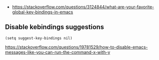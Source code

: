 - https://stackoverflow.com/questions/3124844/what-are-your-favorite-global-key-bindings-in-emacs

## Disable kebindings suggestions

`(setq suggest-key-bindings nil)`

https://stackoverflow.com/questions/19781529/how-to-disable-emacs-messages-like-you-can-run-the-command-x-with-y
